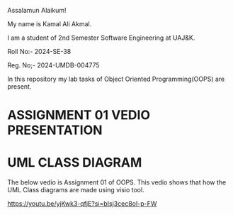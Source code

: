 Assalamun Alaikum!

My name is Kamal Ali Akmal. 

I am a student of 2nd Semester Software Engineering at UAJ&K.

Roll No:- 2024-SE-38

Reg. No;- 2024-UMDB-004775

In this repository my lab tasks of Object Oriented Programming(OOPS) are present.


# ASSIGNMENT 01 VEDIO PRESENTATION
# UML CLASS DIAGRAM
The below vedio is Assignment 01 of OOPS.
This vedio shows that how the UML Class diagrams are made using visio tool.

https://youtu.be/yjKwk3-qfjE?si=bIsj3cec8oI-p-FW
